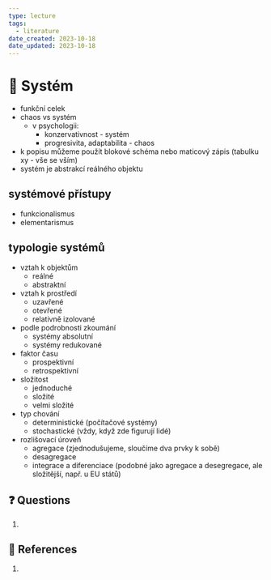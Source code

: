 ```yaml
---
type: lecture
tags:
  - literature
date_created: 2023-10-18
date_updated: 2023-10-18
---
```


# 🏫 Systém

- funkční celek
- chaos vs systém
	- v psychologii:
		- konzervativnost - systém
		- progresivita, adaptabilita - chaos
- k popisu můžeme použít blokové schéma nebo maticový zápis (tabulku xy - vše se vším)
- systém je abstrakcí reálného objektu

## systémové přístupy

- funkcionalismus
- elementarismus

## typologie systémů

- vztah k objektům
	- reálné
	- abstraktní
- vztah k prostředí
	- uzavřené
	- otevřené
	- relativně izolované
- podle podrobnosti zkoumání
	- systémy absolutní
	- systémy redukované
- faktor času
	- prospektivní
	- retrospektivní
- složitost
	- jednoduché
	- složité
	- velmi složité
- typ chování
	- deterministické (počítačové systémy)
	- stochastické (vždy, když zde figurují lidé)
- rozlišovací úroveň
	- agregace (zjednodušujeme, sloučíme dva prvky k sobě)
	- desagregace
	- integrace a diferenciace (podobné jako agregace a desegregace, ale složitější, např. u EU států)

## ❓ Questions

1. 

## 🔗 References

1. 
